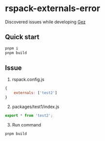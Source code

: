 # rspack-externals-error
Discovered issues while developing [Gez](https://github.com/dp-os/gez/tree/feat-rspack)
## Quick start
```bash
pnpm i
pnpm build
```
## Issue
1. rspack.config.js
```js
{
    externals: ['test2']
}
```
2. packages/test1/index.js
```js
export * from 'test2';
```
3. Run command
```bash
pnpm build
```